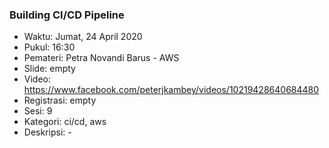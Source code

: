 ### Building CI/CD Pipeline

- Waktu: Jumat, 24 April 2020
- Pukul: 16:30
- Pemateri: Petra Novandi Barus - AWS
- Slide: empty
- Video: https://www.facebook.com/peterjkambey/videos/10219428640684480
- Registrasi: empty
- Sesi: 9
- Kategori: ci/cd, aws
- Deskripsi: -
